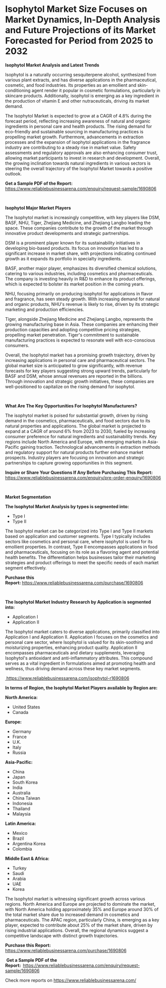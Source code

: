 <p><h1>Isophytol Market Size Focuses on Market Dynamics, In-Depth Analysis and Future Projections of its Market Forecasted for Period from 2025 to 2032</h1></p><p><strong>Isophytol Market Analysis and Latest Trends</strong></p>
<p><p>Isophytol is a naturally occurring sesquiterpene alcohol, synthesized from various plant extracts, and has diverse applications in the pharmaceutical, cosmetic, and food industries. Its properties as an emollient and skin-conditioning agent render it popular in cosmetic formulations, particularly in skincare products. Additionally, isophytol is emerging as a key ingredient in the production of vitamin E and other nutraceuticals, driving its market demand.</p><p>The Isophytol Market is expected to grow at a CAGR of 4.8% during the forecast period, reflecting increasing awareness of natural and organic ingredients in personal care and health products. The rising demand for eco-friendly and sustainable sourcing in manufacturing practices is propelling market growth. Furthermore, advancements in extraction processes and the expansion of isophytol applications in the fragrance industry are contributing to a steady rise in market value. Safety assessments and regulatory approvals are also enhancing consumer trust, allowing market participants to invest in research and development. Overall, the growing inclination towards natural ingredients in various sectors is steering the overall trajectory of the Isophytol Market towards a positive outlook.</p></p>
<p><strong>Get a Sample PDF of the Report:&nbsp;</strong> <a href="https://www.reliablebusinessarena.com/enquiry/request-sample/1690806?utm_campaign=2042&utm_medium=2&utm_source=Github&utm_content=ia&utm_term=26032025&utm_id=isophytol">https://www.reliablebusinessarena.com/enquiry/request-sample/1690806</a></p>
<p>&nbsp;</p>
<p><strong>Isophytol Major Market Players</strong></p>
<p><p>The Isophytol market is increasingly competitive, with key players like DSM, BASF, NHU, Tiger, Zhejiang Medicine, and Zhejiang Langbo leading the space. These companies contribute to the growth of the market through innovative product developments and strategic partnerships.</p><p>DSM is a prominent player known for its sustainability initiatives in developing bio-based products. Its focus on innovation has led to a significant increase in market share, with projections indicating continued growth as it expands its portfolio in specialty ingredients. </p><p>BASF, another major player, emphasizes its diversified chemical solutions, catering to various industries, including cosmetics and pharmaceuticals. The company is investing heavily in R&D to enhance its product offerings, which is expected to bolster its market position in the coming years.</p><p>NHU, focusing primarily on producing isophytol for applications in flavor and fragrance, has seen steady growth. With increasing demand for natural and organic products, NHU's revenue is likely to rise, driven by its strategic marketing and production efficiencies.</p><p>Tiger, alongside Zhejiang Medicine and Zhejiang Langbo, represents the growing manufacturing base in Asia. These companies are enhancing their production capacities and adopting competitive pricing strategies, propelling market penetration. Tiger's commitment to sustainable manufacturing practices is expected to resonate well with eco-conscious consumers.</p><p>Overall, the Isophytol market has a promising growth trajectory, driven by increasing applications in personal care and pharmaceutical sectors. The global market size is anticipated to grow significantly, with revenue forecasts for key players suggesting strong upward trends, particularly for BASF and DSM, whose annual revenues are reported in the billions. Through innovation and strategic growth initiatives, these companies are well-positioned to capitalize on the rising demand for isophytol.</p></p>
<p>&nbsp;</p>
<p><strong>What Are The Key Opportunities For Isophytol Manufacturers?</strong></p>
<p><p>The isophytol market is poised for substantial growth, driven by rising demand in the cosmetics, pharmaceuticals, and food sectors due to its natural properties and applications. The global market is projected to expand at a CAGR of around 6% from 2023 to 2030, fueled by increasing consumer preference for natural ingredients and sustainability trends. Key regions include North America and Europe, with emerging markets in Asia-Pacific gaining traction. Technological advancements in extraction methods and regulatory support for natural products further enhance market prospects. Industry players are focusing on innovation and strategic partnerships to capture growing opportunities in this segment.</p></p>
<p><strong>Inquire or Share Your Questions If Any Before Purchasing This Report:</strong> <a href="https://www.reliablebusinessarena.com/enquiry/pre-order-enquiry/1690806?utm_campaign=2042&utm_medium=2&utm_source=Github&utm_content=ia&utm_term=26032025&utm_id=isophytol">https://www.reliablebusinessarena.com/enquiry/pre-order-enquiry/1690806</a></p>
<p>&nbsp;</p>
<p><strong>Market Segmentation</strong></p>
<p><strong>The Isophytol Market Analysis by types is segmented into:</strong></p>
<p><ul><li>Type I</li><li>Type II</li></ul></p>
<p><p>The Isophytol market can be categorized into Type I and Type II markets based on application and customer segments. Type I typically includes sectors like cosmetics and personal care, where isophytol is used for its emollient properties. In contrast, Type II encompasses applications in food and pharmaceuticals, focusing on its role as a flavoring agent and potential health benefits. The differentiation helps businesses tailor their marketing strategies and product offerings to meet the specific needs of each market segment effectively.</p></p>
<p><strong>Purchase this Report:&nbsp;</strong><a href="https://www.reliablebusinessarena.com/purchase/1690806?utm_campaign=2042&utm_medium=2&utm_source=Github&utm_content=ia&utm_term=26032025&utm_id=isophytol">https://www.reliablebusinessarena.com/purchase/1690806</a></p>
<p>&nbsp;</p>
<p><strong>The Isophytol Market Industry Research by Application is segmented into:</strong></p>
<p><ul><li>Application I</li><li>Application II</li></ul></p>
<p><p>The Isophytol market caters to diverse applications, primarily classified into Application I and Application II. Application I focuses on the cosmetics and personal care sector, where Isophytol is valued for its skin-soothing and moisturizing properties, enhancing product quality. Application II encompasses pharmaceuticals and dietary supplements, leveraging Isophytol's antioxidant and anti-inflammatory attributes. This compound serves as a vital ingredient in formulations aimed at promoting health and wellness, thus driving demand across these key market segments.</p></p>
<p><a href="https://www.reliablebusinessarena.com/isophytol-r1690806?utm_campaign=2042&utm_medium=2&utm_source=Github&utm_content=ia&utm_term=26032025&utm_id=isophytol">&nbsp;https://www.reliablebusinessarena.com/isophytol-r1690806</a></p>
<p><strong>In terms of Region, the Isophytol Market Players available by Region are:</strong></p>
<p>
    <p> <strong> North America: </strong>
        <ul>
            <li>United States</li>
            <li>Canada</li>
        </ul>
        </p> 
    <p> <strong> Europe: </strong>
        <ul>
            <li>Germany</li>
            <li>France</li>
            <li>U.K.</li>
            <li>Italy</li>
            <li>Russia</li>
        </ul>
        </p> 
    <p> <strong> Asia-Pacific: </strong>
        <ul>
            <li>China</li>
            <li>Japan</li>
            <li>South Korea</li>
            <li>India</li>
            <li>Australia</li>
            <li>China Taiwan</li>
            <li>Indonesia</li>
            <li>Thailand</li>
            <li>Malaysia</li>
        </ul>
        </p> 
    <p> <strong> Latin America: </strong>
        <ul>
            <li>Mexico</li>
            <li>Brazil</li>
            <li>Argentina Korea</li>
            <li>Colombia</li>
        </ul>
        </p> 
    <p> <strong> Middle East & Africa: </strong>
        <ul>
            <li>Turkey</li>
            <li>Saudi</li>
            <li>Arabia</li>
            <li>UAE</li>
            <li>Korea</li>
        </ul>
    </p>
    </p>
<p><p>The Isophytol market is witnessing significant growth across various regions. North America and Europe are projected to dominate the market, with North America holding approximately 35% and Europe around 30% of the total market share due to increased demand in cosmetics and pharmaceuticals. The APAC region, particularly China, is emerging as a key player, expected to contribute about 25% of the market share, driven by rising industrial applications. Overall, the regional dynamics suggest a competitive landscape with distinct growth trajectories.</p></p>
<p><strong>Purchase this Report: </strong><a href="https://www.reliablebusinessarena.com/purchase/1690806?utm_campaign=2042&utm_medium=2&utm_source=Github&utm_content=ia&utm_term=26032025&utm_id=isophytol">https://www.reliablebusinessarena.com/purchase/1690806</a></p>
<p>&nbsp;<strong>Get a Sample PDF of the Report:&nbsp;&nbsp;</strong><a href="https://www.reliablebusinessarena.com/enquiry/request-sample/1690806?utm_campaign=2042&utm_medium=2&utm_source=Github&utm_content=ia&utm_term=26032025&utm_id=isophytol">https://www.reliablebusinessarena.com/enquiry/request-sample/1690806</a></p>
<p><strong></strong></p>
<p>Check more reports on <a href="https://www.reliablebusinessarena.com/?utm_campaign=2042&utm_medium=2&utm_source=Github&utm_content=ia&utm_term=26032025&utm_id=isophytol">https://www.reliablebusinessarena.com/</a></p>